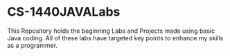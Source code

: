 # CS-1440JAVALabs
This Repository holds the beginning Labs and Projects made using basic Java coding. All of these labs have targeted key points to enhance my skills as a programmer.

